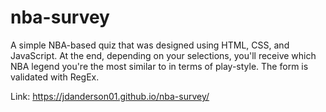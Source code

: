# nba-survey
A simple NBA-based quiz that was designed using HTML, CSS, and JavaScript. At the end, depending on your selections, you'll receive which NBA legend you're the most similar to in terms of play-style. The form is validated with RegEx.

Link:
https://jdanderson01.github.io/nba-survey/
